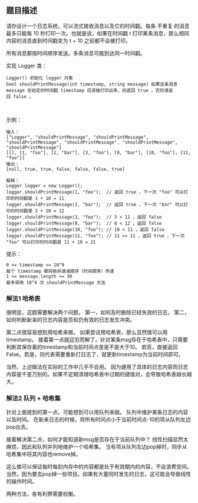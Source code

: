 ## 题目描述
请你设计一个日志系统，可以流式接收消息以及它的时间戳。每条 不重复 的消息最多只能每 10 秒打印一次。也就是说，如果在时间戳 t 打印某条消息，那么相同内容的消息直到时间戳变为 t + 10 之前都不会被打印。

所有消息都按时间顺序发送。多条消息可能到达同一时间戳。

实现 Logger 类：
```
Logger() 初始化 logger 对象
bool shouldPrintMessage(int timestamp, string message) 如果这条消息 message 在给定的时间戳 timestamp 应该被打印出来，则返回 true ，否则请返回 false 。
```
 

示例：
```
输入：
["Logger", "shouldPrintMessage", "shouldPrintMessage", "shouldPrintMessage", "shouldPrintMessage", "shouldPrintMessage", "shouldPrintMessage"]
[[], [1, "foo"], [2, "bar"], [3, "foo"], [8, "bar"], [10, "foo"], [11, "foo"]]
输出：
[null, true, true, false, false, false, true]

解释：
Logger logger = new Logger();
logger.shouldPrintMessage(1, "foo");  // 返回 true ，下一次 "foo" 可以打印的时间戳是 1 + 10 = 11
logger.shouldPrintMessage(2, "bar");  // 返回 true ，下一次 "bar" 可以打印的时间戳是 2 + 10 = 12
logger.shouldPrintMessage(3, "foo");  // 3 < 11 ，返回 false
logger.shouldPrintMessage(8, "bar");  // 8 < 12 ，返回 false
logger.shouldPrintMessage(10, "foo"); // 10 < 11 ，返回 false
logger.shouldPrintMessage(11, "foo"); // 11 >= 11 ，返回 true ，下一次 "foo" 可以打印的时间戳是 11 + 10 = 21
```

提示：
```
0 <= timestamp <= 10^9
每个 timestamp 都将按非递减顺序（时间顺序）传递
1 <= message.length <= 30
最多调用 10^4 次 shouldPrintMessage 方法
```

### 解法1 哈希表
很明显，这题需要解决两个问题。
第一，如何及时删除已经失效的日志。
第二，如何判断新来的日志内容是否和仍有效的日志发生冲突。

第二点很容易想到用哈希来做。
如果尝试用哈希表，那么显然值可以用timestamp。
接着第一点就迎刃而解了，针对某条msg存在于哈希表中，只需要判断其保存着的timestamp和当前时间点差是不是大于10。
若否，直接返回False。若是，则代表需要重新打日志了，就更新timestamp为当前时间即可。

当然，上述做法在实际的工作中几乎不会用。
因为键用了具体的日志内容而日志内容是千差万别的。如果不定期清理哈希表中过期的键值对，会导致哈希表越长越大。

### 解法2 队列 + 哈希集
针对上面提到的第一点，可能想到可以用队列来做。
队列中维护某条日志的内容以及时间。
在新来日志的时候，将所有时间点小于当前时间点-10的项从队列左边pop出去。

接着解决第二点，如何才能知道新msg是否存在于当前队列中？
线性扫描显然太麻烦，因此和队列并列地维护一个哈希集。
当有项从队列左边pop掉时，同步从哈希集中将其内容也remove掉。

这么做可以保证每时每刻内存中的内容都是处于有效期内的内容，不会浪费空间。
当然，因为要去pop掉一些项目。如果有大量同时发生的日志，这可能会导致线性的操作时间。

两种方法，各有利弊需要权衡。